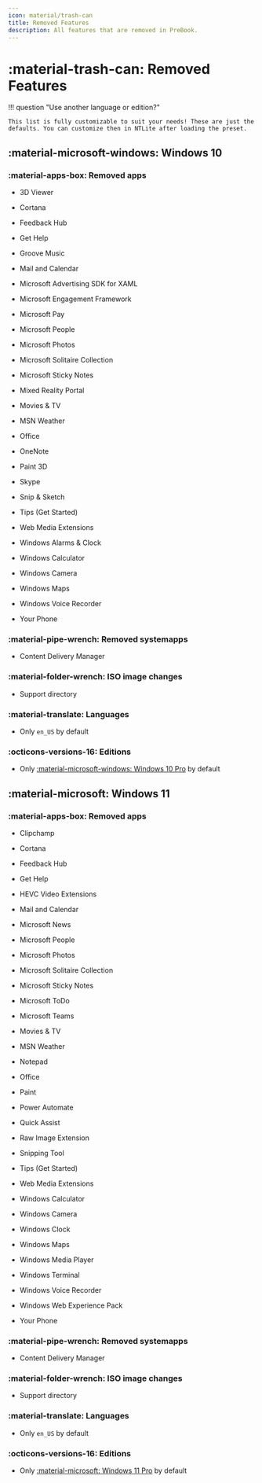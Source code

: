 ```yaml
---
icon: material/trash-can
title: Removed Features
description: All features that are removed in PreBook.
---
```


# :material-trash-can: Removed Features

!!! question "Use another language or edition?"

    This list is fully customizable to suit your needs! These are just the defaults. You can customize then in NTLite after loading the preset.


## :material-microsoft-windows: Windows 10

### :material-apps-box: Removed apps

- 3D Viewer

- Cortana

- Feedback Hub

- Get Help

- Groove Music

- Mail and Calendar

- Microsoft Advertising SDK for XAML

- Microsoft Engagement Framework

- Microsoft Pay

- Microsoft People

- Microsoft Photos

- Microsoft Solitaire Collection

- Microsoft Sticky Notes

- Mixed Reality Portal

- Movies & TV

- MSN Weather

- Office

- OneNote

- Paint 3D

- Skype

- Snip & Sketch

- Tips (Get Started)

- Web Media Extensions

- Windows Alarms & Clock

- Windows Calculator

- Windows Camera

- Windows Maps

- Windows Voice Recorder

- Your Phone

### :material-pipe-wrench: Removed systemapps

- Content Delivery Manager

### :material-folder-wrench: ISO image changes

- Support directory

### :material-translate: Languages

- Only `en_US` by default

### :octicons-versions-16: Editions

- Only [:material-microsoft-windows: Windows 10 Pro](https://www.microsoft.com/en-ca/windowsforbusiness/windows-10-pro) by default

## :material-microsoft: Windows 11

### :material-apps-box: Removed apps

- Clipchamp

- Cortana

- Feedback Hub

- Get Help

- HEVC Video Extensions

- Mail and Calendar

- Microsoft News

- Microsoft People

- Microsoft Photos

- Microsoft Solitaire Collection

- Microsoft Sticky Notes

- Microsoft ToDo

- Microsoft Teams

- Movies & TV

- MSN Weather

- Notepad

- Office

- Paint

- Power Automate

- Quick Assist

- Raw Image Extension

- Snipping Tool

- Tips (Get Started)

- Web Media Extensions

- Windows Calculator

- Windows Camera

- Windows Clock

- Windows Maps

- Windows Media Player

- Windows Terminal

- Windows Voice Recorder

- Windows Web Experience Pack

- Your Phone

### :material-pipe-wrench: Removed systemapps

- Content Delivery Manager

### :material-folder-wrench: ISO image changes

- Support directory

### :material-translate: Languages

- Only `en_US` by default

### :octicons-versions-16: Editions

- Only [:material-microsoft: Windows 11 Pro](https://www.microsoft.com/en-ca/windows/business/windows-11-pro) by default
